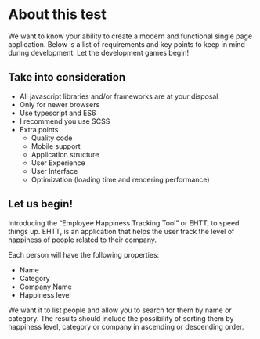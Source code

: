 # About this test

We want to know your ability to create a modern and functional single page application.
Below is a list of requirements and key points to keep in mind during development.
Let the development games begin!

## Take into consideration

- All javascript libraries and/or frameworks are at your disposal
- Only for newer browsers
- Use typescript and ES6
- I recommend you use SCSS
- Extra points
  - Quality code
  - Mobile support
  - Application structure
  - User Experience
  - User Interface
  - Optimization (loading time and rendering performance)

## Let us begin!

Introducing the “Employee Happiness Tracking Tool” or EHTT, to speed things up.
EHTT, is an application that helps the user track the level of happiness of people related to their company.

Each person will have the following properties:

- Name
- Category
- Company Name
- Happiness level

We want it to list people and allow you to search for them by name or category. The results should include the possibility of sorting them by happiness level, category or company in ascending or descending order.

